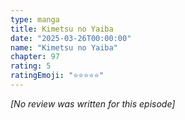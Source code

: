 ```yaml
---
type: manga
title: Kimetsu no Yaiba
date: "2025-03-26T00:00:00"
name: "Kimetsu no Yaiba"
chapter: 97
rating: 5
ratingEmoji: "⭐️⭐️⭐️⭐️⭐️"
---
```


_[No review was written for this episode]_